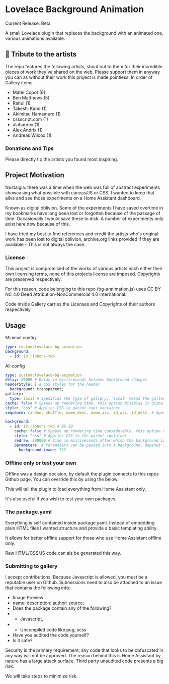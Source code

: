 # Lovelace Background Animation

Current Release: Beta

A small Lovelace plugin that replaces the background with an animated one, various animations available. 

## 🎀 Tribute to the artists 

The repo features the following artists, shout out to them for their incredible pieces of work they've shared on the web. Please support them in anyway you can as without their work this project is made pointless. In order of Gallery items.

 - Matei Copot (6)
 - Ben Matthews (5)
 - Rahul (1)
 - Takeshi Kano (1)
 - Akimitsu Hamamuro (1)
 - cssscript.com (1)
 - alphardex (1)
 - Alex Andrix (1)
 - Andreas Wilcox (1)

### Donations and Tips

Please directly tip the artists you found most inspiring.

## Project Motivation

Nostalgia. there was a time when the web was full of abstract experiments showcasing what possible with canvas/JS or CSS. I wanted to keep that alive and see those experiments on a Home Assistant dashboard.

Known as digital oblivion. Some of the experiments I have saved overtime in my bookmarks have long been lost or forgotten because of the passage of time. Occasionally I would save these to disk. A number of experiments only exist here now because of this. 

I have tried my best to find references and credit the artists who's original work has been lost to digital oblivion, archive.org links provided if they are available - This is not always the case.

### License 

This project is compromised of the works of various artists each either their own licensing terms, none of this projects license are imposed. Copyrights are preserved respectively. 

For this reason, code belonging to this repo (bg-annimation.js) uses CC BY-NC 4.0 Deed Attribution-NonCommercial 4.0 International.

Code inside Gallery carries the Licenses and Copyrights of their authors respectively. 

## Usage

Minimal config

```yaml
type: custom:lovelace-bg-animation
background:
  - id: 13.ribbons-two
```

All config

```yaml
type: custom:lovelace-bg-animation 
delay: 20000 # Delay in milliseconds between background changes
headerStyle: | # CSS styles for the header
  background: transparent;
gallery: 
  type: local # Specifies the type of gallery, 'local' means the gallery is hosted on the same server
cache: false # Speeds up rendering time, this option disables it globally
style: "css" # Applies CSS to parent root container
sequence: random, shuffle, name_desc, name_asc, id_asc, id_desc, # Specifies the order in which backgrounds are displayed

background: 
  - id: 13.ribbons-two # BG ID
    cache: false # Speeds up rendering time considerably, this option disables it globally
    style: "css" # Applies CSS to the parent container
    redraw: 200000 # Time in milliseconds after which the background is redrawn
    parameters: # Parameters can be passed into a background, depends if author has added support 
      background-image: 222 
```

### Offline only or test your own

Offline was a design decision, by default the plugin connects to this repos Github page. You can override this by using the below.

This will tell the plugin to load everything from Home Assistant only.

It's also useful if you wish to test your own packages.

### The package.yaml 

Everything is self contained inside package.yaml. Instead of embedding plain HTML files I wanted structure and provide a basic templating ability. 

It allows for better offline support for those who use Home Assistant offline only. 

Raw HTML/CSS/JS code can als be generated this way.

### Submitting to gallery

I accept contributions. Because Javascript is allowed, you must be a reputable user on Github. Submissions need to also be attached to an issue that contains the following info:

- Image Preview
- name: description: author: source: 
- Does the package contain any of the following?
 - - Javascript,
- -  Uncompiled code like pug, scss
- Have you audited the code yourself?
- Is it safe?

Security is the primary requirement, any code that looks to be obfuscated in any way will not be approved. The reason behind this is Home Assistant by nature has a large attack surface. Third party unaudited code presents a big risk.

We will take steps to minimize risk. 